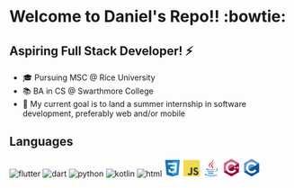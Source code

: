 # Welcome to Daniel's Repo!! :bowtie:
## Aspiring Full Stack Developer! ⚡
- 🎓 Pursuing MSC @ Rice University 
- 📚 BA in CS @ Swarthmore College
- 🔭 My current goal is to land a summer internship in software development, preferably web and/or mobile
## Languages
<img src="https://cdn.worldvectorlogo.com/logos/flutter-logo.svg" alt="flutter" width="30" height="30"/> <img src="https://img.icons8.com/color/452/dart.png" alt="dart" width="35" height="35"/> <img src="https://upload.wikimedia.org/wikipedia/commons/thumb/c/c3/Python-logo-notext.svg/2048px-Python-logo-notext.svg.png" alt="python" width="30" height="30"/> <img src="https://upload.wikimedia.org/wikipedia/commons/thumb/7/74/Kotlin_Icon.png/1200px-Kotlin_Icon.png" alt="kotlin" width="26" height="30"/> <img src="https://image.flaticon.com/icons/png/512/732/732212.png" alt="html" width="30" height="30"/> <img src="https://raw.githubusercontent.com/devicons/devicon/master/icons/css3/css3-original.svg" alt="css" width="30" height="30"/> <img src="https://raw.githubusercontent.com/devicons/devicon/master/icons/javascript/javascript-original.svg" alt="javascript" width="30" height="30"/> <img src="https://raw.githubusercontent.com/devicons/devicon/0d6c64dbbf311879f7d563bfc3ccf559f9ed111c/icons/java/java-original.svg" alt="java" width="32" height="32"/> <img src="https://raw.githubusercontent.com/devicons/devicon/0d6c64dbbf311879f7d563bfc3ccf559f9ed111c/icons/cplusplus/cplusplus-original.svg" alt="cpp" width="32" height="32"/> <img src="https://raw.githubusercontent.com/devicons/devicon/0d6c64dbbf311879f7d563bfc3ccf559f9ed111c/icons/c/c-original.svg" alt="c" width="32" height="32"/> 


<!--
**dquinta1/dquinta1** is a ✨ _special_ ✨ repository because its `README.md` (this file) appears on your GitHub profile.

Here are some ideas to get you started:

- 🔭 I’m currently working on ...
- 🌱 I’m currently learning ...
- 👯 I’m looking to collaborate on ...
- 🤔 I’m looking for help with ...
- 💬 Ask me about ...
- 📫 How to reach me: ...
- 😄 Pronouns: ...
- ⚡ Fun fact: ...
-->
